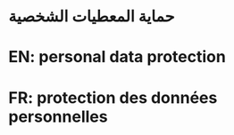 # حماية المعطيات الشخصية

# EN: personal data protection

# FR: protection des données personnelles
